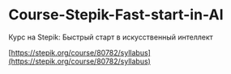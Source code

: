 # Course-Stepik-Fast-start-in-AI
Курс на Stepik: Быстрый старт в искусственный интеллект

[https://stepik.org/course/80782/syllabus](https://stepik.org/course/80782/syllabus)
